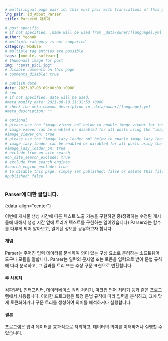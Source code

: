 ```yaml
---
# multilingual page pair id, this must pair with translations of this page. (This name must be unique)
lng_pair: id_About_Parser
title: Parser에 대하여

# post specific
# if not specified, .name will be used from _data/owner/[language].yml
author: Yeonuk
# multiple category is not supported
category: Module
# multiple tag entries are possible
tags: [module, software]
# thumbnail image for post
img: ":post_pic1.jpg"
# disable comments on this page
# comments_disable: true

# publish date
date: 2023-07-03 09:00:00 +0900
# seo
# if not specified, date will be used.
#meta_modify_date: 2021-08-10 11:32:53 +0900
# check the meta_common_description in _data/owner/[language].yml
#meta_description: ""

# optional
# please use the "image_viewer_on" below to enable image viewer for individual pages or posts (_posts/ or [language]/_posts folders).
# image viewer can be enabled or disabled for all posts using the "image_viewer_posts: true" setting in _data/conf/main.yml.
#image_viewer_on: true
# please use the "image_lazy_loader_on" below to enable image lazy loader for individual pages or posts (_posts/ or [language]/_posts folders).
# image lazy loader can be enabled or disabled for all posts using the "image_lazy_loader_posts: true" setting in _data/conf/main.yml.
#image_lazy_loader_on: true
# exclude from on site search
#on_site_search_exclude: true
# exclude from search engines
#search_engine_exclude: true
# to disable this page, simply set published: false or delete this file
#published: false
---
```


<!-- outline-start -->

### Parser에 대한 글입니다.

{:data-align="center"}

<!-- outline-end -->

이번에 게시물 생성 시간에 따른 텍스트 노출 기능을 구현하던 중(정확히는 수정된 게시물에 대해서 생성 시간 옆에 트리거 텍스트를 구현하는 일이였습니다)
Parser라는 함수를 다루게 되어 알아보고, 알게된 정보를 공유하고자 합니다.

#### 개념

Parser는 주어진 입력 데이터를 분석하여 의미 있는 구성 요소로 분리하는 소프트웨어 도구나 모듈을 말합니다.
Parser는 일련의 문자열 또는 토큰을 입력으로 받아 문법 규칙에 따라 분석하고, 그 결과를 트리 또는 추상 구문 표현으로 변환합니다.

#### 주 사용처

컴파일러, 인터프리터, 데이터베이스 쿼리 처리기, 마크업 언어 처리기 등과 같은 프로그램에서 사용됩니다.
이러한 프로그램은 특정 문법 규칙에 따라 입력을 분석하고, 그에 맞게 토큰화하거나 구문 트리를 생성하여 의미를 해석하거나 실행합니다.

#### 결론

프로그램은 입력 데이터를 효과적으로 처리하고, 데이터의 의미를 이해하거나 실행할 수 있습니다.
